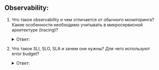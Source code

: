 ## Observability:

1. Что такое observability и чем отличается от обычного мониторинга? Какие особенности необходимо учитывать в микросервисной архитектуре (tracing)?
   <details>
      <summary> Ответ: </summary>

   Подробнее: http://agilemindset.ru/observability-как-наблюдать-за-системой/
    </details>


2. Что такое SLI, SLO, SLA и зачем они нужны? Для чего используют error budget?
   <details>
      <summary> Ответ: </summary>

   Подробнее: https://slurm.io/tpost/5sihp22ru1-kak-lyoha-stal-inzhenerom-po-sre-viduman
    </details>


